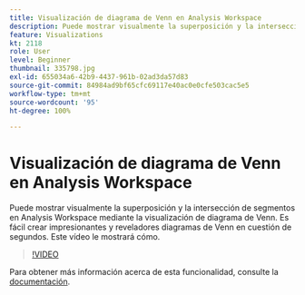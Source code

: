 ```yaml
---
title: Visualización de diagrama de Venn en Analysis Workspace
description: Puede mostrar visualmente la superposición y la intersección de segmentos en Analysis Workspace mediante la visualización de diagrama de Venn. Es fácil crear impresionantes y reveladores diagramas de Venn en cuestión de segundos. Este vídeo le mostrará cómo.
feature: Visualizations
kt: 2118
role: User
level: Beginner
thumbnail: 335798.jpg
exl-id: 655034a6-42b9-4437-961b-02ad3da57d83
source-git-commit: 84984ad9bf65cfc69117e40ac0e0cfe503cac5e5
workflow-type: tm+mt
source-wordcount: '95'
ht-degree: 100%

---
```


# Visualización de diagrama de Venn en Analysis Workspace

Puede mostrar visualmente la superposición y la intersección de segmentos en Analysis Workspace mediante la visualización de diagrama de Venn. Es fácil crear impresionantes y reveladores diagramas de Venn en cuestión de segundos. Este vídeo le mostrará cómo.

>[!VIDEO](https://video.tv.adobe.com/v/3416881/?quality=12&learn=on&captions=spa)

Para obtener más información acerca de esta funcionalidad, consulte la [documentación](https://experienceleague.adobe.com/docs/analytics/analyze/analysis-workspace/visualizations/venn.html?lang=es).
